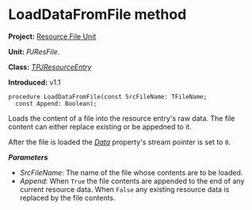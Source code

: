 <a href='Hidden comment: 
$Rev$
$Date$
'></a>

# LoadDataFromFile method #

**Project:** [Resource File Unit](ResFileUnit.md)

**Unit:** _PJResFile_.

**Class:** _[TPJResourceEntry](TPJResourceEntry.md)_

**Introduced:** v1.1

```
procedure LoadDataFromFile(const SrcFileName: TFileName;
  const Append: Boolean);
```

Loads the content of a file into the resource entry's raw data. The file content can either replace existing or be appedned to it.

After the file is loaded the _[Data](TPJResourceEntry#Properties.md)_ property's stream pointer is set to `0`.

_**Parameters**_

  * _SrcFileName_: The name of the file whose contents are to be loaded.
  * _Append_: When `True` the file contents are appended to the end of any current resource data. When `False` any existing resource data is replaced by the file contents.